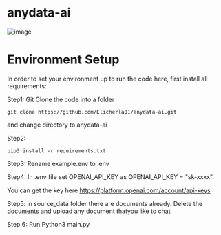 # anydata-ai
![image](https://github.com/Elicherla01/anydata-ai/assets/14846630/a81448be-2b88-43cc-84a6-bf0d0138ed7c)

# Environment Setup
In order to set your environment up to run the code here, first install all requirements:

Step1: Git Clone the code into a folder
```shell
git clone https://github.com/Elicherla01/anydata-ai.git
```

and change directory to anydata-ai

Step2:
```shell
pip3 install -r requirements.txt
```
Step3:
Rename example.env to .env

Step4: In .env file set OPENAI_API_KEY as 
OPENAI_API_KEY = "sk-xxxx".

You can get the key here https://platform.openai.com/account/api-keys

Step5:
in source_data folder there are documents already. Delete the documents and upload any document thatyou like to chat

Step 6:
Run Python3 main.py



